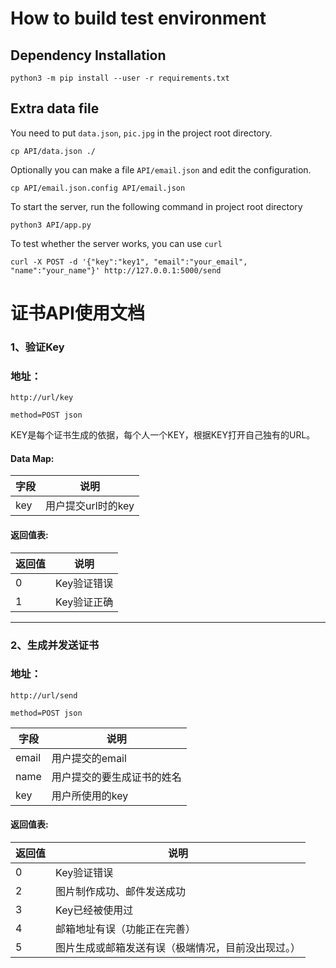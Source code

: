 
<!--
 * @Editors: Muxxs
 -->
# How to build test environment
## Dependency Installation
```shell
python3 -m pip install --user -r requirements.txt
```
## Extra data file
You need to put `data.json`, `pic.jpg` in the project root directory.
```shell
cp API/data.json ./
```
Optionally you can make a file `API/email.json` and edit the configuration.
```shell
cp API/email.json.config API/email.json
```
To start the server, run the following command in project root directory
```shell
python3 API/app.py
```
To test whether the server works, you can use `curl`
```shell
curl -X POST -d '{"key":"key1", "email":"your_email", "name":"your_name"}' http://127.0.0.1:5000/send
```
# 证书API使用文档



### **1、验证Key**

### 地址：

    http://url/key

    method=POST json

KEY是每个证书生成的依据，每个人一个KEY，根据KEY打开自己独有的URL。

#### Data Map:

字段  | 说明
-----|-----
key  | 用户提交url时的key



#### 返回值表:

返回值  | 说明
-----|-----
0  | Key验证错误
1  | Key验证正确


---
### **2、生成并发送证书**

### 地址：

    http://url/send

    method=POST json


字段  | 说明
-----|-----
email| 用户提交的email
name | 用户提交的要生成证书的姓名
key  | 用户所使用的key


#### 返回值表:

返回值  | 说明
-------|-----
0      | Key验证错误
2      | 图片制作成功、邮件发送成功
3      | Key已经被使用过
4      | 邮箱地址有误（功能正在完善）
5      | 图片生成或邮箱发送有误（极端情况，目前没出现过。）
